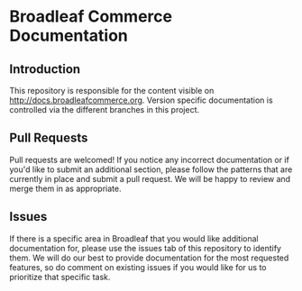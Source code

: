 # Broadleaf Commerce Documentation

## Introduction

This repository is responsible for the content visible on http://docs.broadleafcommerce.org. Version specific 
documentation is controlled via the different branches in this project.

## Pull Requests

Pull requests are welcomed! If you notice any incorrect documentation or if you'd like to submit an additional section,
please follow the patterns that are currently in place and submit a pull request. We will be happy to review and merge
them in as appropriate.

## Issues

If there is a specific area in Broadleaf that you would like additional documentation for, please use the issues tab
of this repository to identify them. We will do our best to provide documentation for the most requested features, so
do comment on existing issues if you would like for us to prioritize that specific task.
